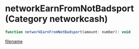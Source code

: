 # networkEarnFromNotBadsport (Category networkcash)

```js
function networkEarnFromNotBadsport(amount: number): void
```

[filename](networkEarnFromNotBadsport_m.md ':include')